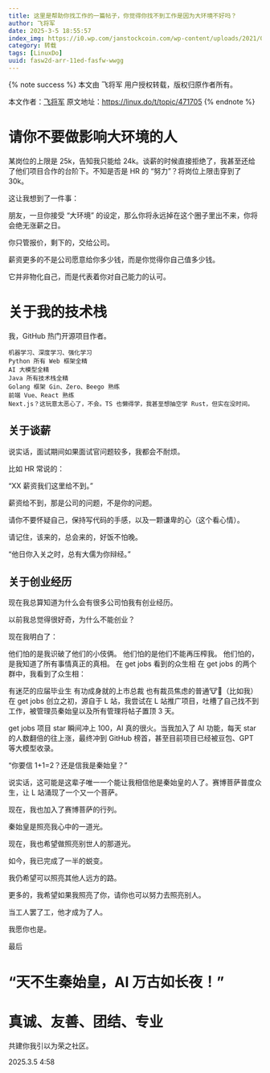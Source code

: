 ```yaml
---
title: 这里是帮助你找工作的一篇帖子，你觉得你找不到工作是因为大环境不好吗？
author: 飞将军
date: 2025-3-5 18:55:57
index_img: https://i0.wp.com/janstockcoin.com/wp-content/uploads/2021/06/pexels-photo-747964-scaled.jpeg?fit=2560%2C1616&ssl=1
category: 转载
tags: [LinuxDo]
uuid: fasw2d-arr-11ed-fasfw-wwgg
---
```


{% note success %}
本文由 飞将军 用户授权转载，版权归原作者所有。

本文作者：[飞将军](https://linux.do/u/general/summary)
原文地址：<https://linux.do/t/topic/471705>
{% endnote %}

# 请你不要做影响大环境的人

某岗位的上限是 25k，告知我只能给 24k。谈薪的时候直接拒绝了，我甚至还给了他们项目合作的台阶下。不知是否是 HR 的 “努力”？将岗位上限击穿到了 30k。

这让我想到了一件事：

朋友，一旦你接受 “大环境” 的设定，那么你将永远掉在这个圈子里出不来，你将会绝无涨薪之日。

你只管报价，剩下的，交给公司。

薪资更多的不是公司愿意给你多少钱，而是你觉得你自己值多少钱。

它并非物化自己，而是代表着你对自己能力的认可。

# 关于我的技术栈

我，GitHub 热门开源项目作者。

```
机器学习、深度学习、强化学习
Python 所有 Web 框架全精
AI 大模型全精
Java 所有技术栈全精
Golang 框架 Gin、Zero、Beego 熟练
前端 Vue、React 熟练
Next.js？这玩意太恶心了，不会。TS 也懒得学，我甚至想抽空学 Rust，但实在没时间。
```

## 关于谈薪

说实话，面试期间如果面试官问题较多，我都会不耐烦。

比如 HR 常说的：

“XX 薪资我们这里给不到。”

薪资给不到，那是公司的问题，不是你的问题。

请你不要怀疑自己，保持写代码的手感，以及一颗谦卑的心（这个看心情）。

请记住，该来的，总会来的，好饭不怕晚。

“他日你入关之时，总有大儒为你辩经。”

## 关于创业经历

现在我总算知道为什么会有很多公司怕我有创业经历。

以前我总觉得很好奇，为什么不能创业？

现在我明白了：

他们怕的是我识破了他们的小伎俩。
他们怕的是他们不能再压榨我。
他们怕的，是我知道了所有事情真正的真相。
在 get jobs 看到的众生相
在 get jobs 的两个群中，我看到了众生相：

有迷茫的应届毕业生
有功成身就的上市总裁
也有裁员焦虑的普通:cow::horse:（比如我）
在 get jobs 创立之初，源自于 L 站，我尝试在 L 站推广项目，吐槽了自己找不到工作，被管理员秦始皇以及所有管理将帖子置顶 3 天。

get jobs 项目 star 瞬间冲上 100，AI 真的很火。当我加入了 AI 功能，每天 star 的人数翻倍的往上涨，最终冲到 GitHub 榜首，甚至目前项目已经被豆包、GPT 等大模型收录。

“你要信 1+1=2？还是信我是秦始皇？”

说实话，这可能是这辈子唯一一个能让我相信他是秦始皇的人了。赛博菩萨普度众生，让 L 站涌现了一个又一个菩萨。

现在，我也加入了赛博菩萨的行列。

秦始皇是照亮我心中的一道光。

现在，我也希望做照亮别世人的那道光。

如今，我已完成了一半的蜕变。

我仍希望可以照亮其他人远方的路。

更多的，我希望如果我照亮了你，请你也可以努力去照亮别人。

当工人罢了工，他才成为了人。

我愿你也是。

最后

# “天不生秦始皇，AI 万古如长夜！”

# 真诚、友善、团结、专业

共建你我引以为荣之社区。

2025.3.5 4:58
